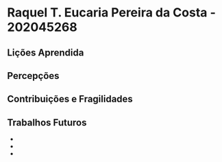 # Raquel T. Eucaria Pereira da Costa -  202045268

## Lições Aprendida




## Percepções




## Contribuições e Fragilidades



##  Trabalhos Futuros

- 
- 
- 